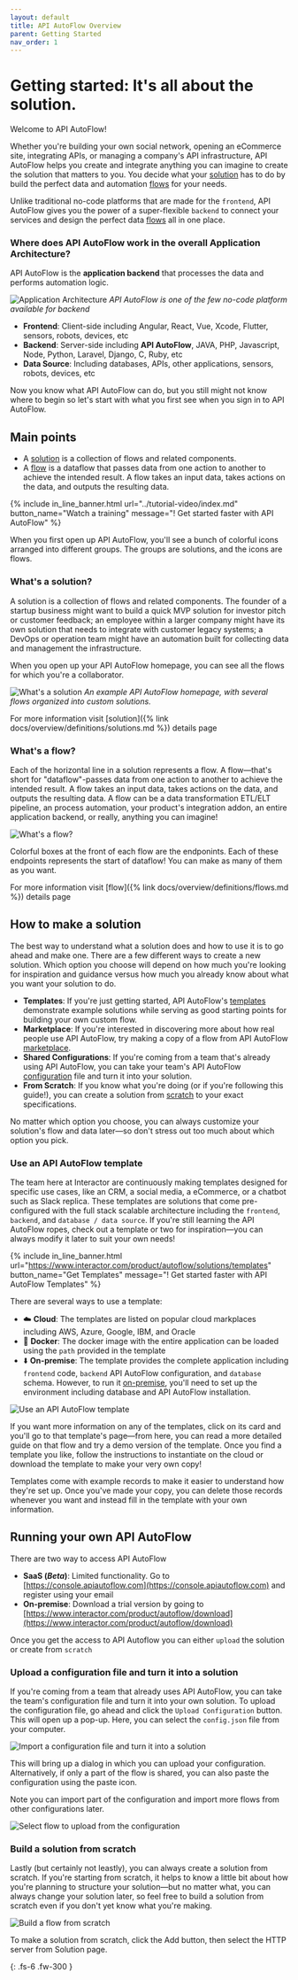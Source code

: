 ```yaml
---
layout: default
title: API AutoFlow Overview
parent: Getting Started
nav_order: 1
---
```

# Getting started: It's all about the solution.

Welcome to API AutoFlow!

Whether you're building your own social network, opening an eCommerce site, integrating APIs, or managing a company's API infrastructure, API AutoFlow helps you create and integrate anything you can imagine to create the solution that matters to you. You decide what your [solution](#whats-a-solution) has to do by build the perfect data and automation [flows](#whats-a-flow) for your needs.

Unlike traditional no-code platforms that are made for the `frontend`, API AutoFlow gives you the power of a super-flexible `backend` to connect your services and design the perfect data [flows](#whats-a-flow) all in one place.

### Where does API AutoFlow work in the overall Application Architecture?
API AutoFlow is the **application backend** that processes the data and performs automation logic.

![Application Architecture](/assets/images/getting-started-index-application-architecture.jpg)
_API AutoFlow is one of the few no-code platform available for backend_

* **Frontend**: Client-side including Angular, React, Vue, Xcode, Flutter, sensors, robots, devices, etc
* **Backend**: Server-side including **API AutoFlow**, JAVA, PHP, Javascript, Node, Python, Laravel, Django, C, Ruby, etc
* **Data Source**: Including databases, APIs, other applications, sensors, robots, devices, etc

Now you know what API AutoFlow can do, but you still might not know where to begin so let's start with what you first see when you sign in to API AutoFlow.

## Main points
* A [solution](#whats-a-solution) is a collection of flows and related components.
* A [flow](#whats-a-flow) is a dataflow that passes data from one action to another to achieve the intended result. A flow takes an input data, takes actions on the data, and outputs the resulting data.

{% include in_line_banner.html url="../tutorial-video/index.md" button_name="Watch a training" message="! Get started faster with API AutoFlow" %}

When you first open up API AutoFlow, you'll see a bunch of colorful icons arranged into different groups. The groups are solutions, and the icons are flows.

### What's a solution?
A solution is a collection of flows and related components. The founder of a startup business might want to build a quick MVP solution for investor pitch or customer feedback; an employee within a larger company might have its own solution that needs to integrate with customer legacy systems; a DevOps or operation team might have an automation built for collecting data and management the infrastructure.

When you open up your API AutoFlow homepage, you can see all the flows for which you're a collaborator.

![What's a solution](/assets/images/getting-started-index-solution.png)
_An example API AutoFlow homepage, with several flows organized into custom solutions._


For more information visit [solution]({% link docs/overview/definitions/solutions.md %}) details page


### What's a flow?
Each of the horizontal line in a solution represents a flow. A flow—that's short for "dataflow"-passes data from one action to another to achieve the intended result. A flow takes an input data, takes actions on the data, and outputs the resulting data. A flow can be a data transformation ETL/ELT pipeline, an process automation, your product's integration addon, an entire application backend, or really, anything you can imagine!

![What's a flow?](/assets/images/getting-started-index-flow.png)

Colorful boxes at the front of each flow are the endponints. Each of these endpoints represents the start of dataflow! You can make as many of them as you want.

For more information visit [flow]({% link docs/overview/definitions/flows.md %}) details page

## How to make a solution
The best way to understand what a solution does and how to use it is to go ahead and make one. There are a few different ways to create a new solution. Which option you choose will depend on how much you're looking for inspiration and guidance versus how much you already know about what you want your solution to do.

* **Templates**: If you're just getting started, API AutoFlow's [templates](#use-an-api-autoflow-template) demonstrate example solutions while serving as good starting points for building your own custom flow.
* **Marketplace**: If you're interested in discovering more about how real people use API AutoFlow, try making a copy of a flow from API AutoFlow [marketplace](#explore-api-autoflow-marketplace).
* **Shared Configurations**: If you're coming from a team that's already using API AutoFlow, you can take your team's API AutoFlow [configuration](#import-a-configuration-file-and-turn-it-into-a-solution) file and turn it into your solution.
* **From Scratch**: If you know what you're doing (or if you're following this guide!), you can create a solution from [scratch](#build-a-flow-from-scratch) to your exact specifications.

No matter which option you choose, you can always customize your solution's flow and data later—so don't stress out too much about which option you pick.

### Use an API AutoFlow template

<!-- <div>
  <a href="" style="width: 200px; height: 150px; border: 1px solid grey; margin: 2px; padding: 2px 5px; display: inline-block; text-align">
    <div style="height: 100%; width: 30px; display: inline-block; vertical-align: top">
      <img src="/assets/images/getting-started-index-solution.png" style="width:25px"/>
    </div>
    <div style="height: 100%; display: inline-block; color: grey">
      <div style="font-size:1.3em; font-weight: 500">To Do App</div>
      <div>asdf</div>
      <div><span>no-code</span></div>
    </div>
  </a>
  <a href="" style="width: 200px; height: 150px; border: 1px solid grey; margin: 2px; padding: 2px 5px; display: inline-block; text-align">
    <div style="height: 100%; width: 30px; display: inline-block; vertical-align: top">
      <img src="/assets/images/getting-started-index-solution.png" style="width:25px"/>
    </div>
    <div style="height: 100%; display: inline-block; color: grey">
      <div style="font-size:1.3em; font-weight: 500">To Do App</div>
      <div>asdf</div>
      <div><span>no-code</span></div>
    </div>
  </a>
</div> -->

The team here at Interactor are continuously making templates designed for specific use cases, like an CRM, a social media, a eCommerce, or a chatbot such as Slack replica. These templates are solutions that come pre-configured with the full stack scalable architecture including the `frontend`, `backend`, and `database / data source`. If you're still learning the API AutoFlow ropes, check out a template or two for inspiration—you can always modify it later to suit your own needs!

{% include in_line_banner.html url="https://www.interactor.com/product/autoflow/solutions/templates" button_name="Get Templates" message="! Get started faster with API AutoFlow Templates" %}

There are several ways to use a template:

* :cloud: **Cloud**: The templates are listed on popular cloud markplaces including AWS, Azure, Google, IBM, and Oracle
* :whale: **Docker**: The docker image with the entire application can be loaded using the `path` provided in the template
* :arrow_down: **On-premise**: The template provides the complete application including `frontend` code, `backend` API AutoFlow configuration, and `database` schema.  However, to run it [on-premise](#running-your-own-api-autoflow), you'll need to set up the environment including database and API AutoFlow installation.

![Use an API AutoFlow template](/assets/images/getting-started-index-template.png)

If you want more information on any of the templates, click on its card and you'll go to that template's page—from here, you can read a more detailed guide on that flow and try a demo version of the template. Once you find a template you like, follow the instructions to instantiate on the cloud or download the template to make your very own copy!

Templates come with example records to make it easier to understand how they're set up. Once you've made your copy, you can delete those records whenever you want and instead fill in the template with your own information.

<!-- ### Explore API AutoFlow Marketplace
API AutoFlow enthusiasts from all over have made their own solutions, flows, and decided to share those flows with the rest of the world by publishing them on API AutoFlow Marketplace! Try browsing through API AutoFlow Marketplace for ideas and if you're feeling inspired, you make a copy of any solution on API AutoFlow Marketplace and customize it for your own needs.

To get to API AutoFlow Marketplace, click on the Marketplace at the top of the Interactor.com website or search for Github repository with the topic **apiautoflow** [https://github.com/topics/apiautoflow](https://github.com/topics/apiautoflow).

![Explore API AutoFlow Marketplace](/assets/images/getting-started-index-marketplace.png)

From the Marketplace page, you can type in search terms or left pane sort to look for relevant flows or click through the different categories on the side.

To find out more about a flow, go ahead and click on one of the flow cards. This will bring you to that flow's guide page, where the creator can explain the story behind the flow and how to use it.

If someone's made a flow that you want to make a copy of, click the clone flow button to make your very own copy! (And maybe give the creator a ❤️ on their flow, if you're feeling so inclined.)

Marketplace flows might or might not come prefilled with information. Once you've made your copy, you can delete any preexisting content whenever you want and instead fill in the template with your own information. And perhaps one day—maybe after finishing this guide—you'll be the one publishing your flows on API AutoFlow Marketplace for other users to copy on the Github. -->

## Running your own API AutoFlow
There are two way to access API AutoFlow

* **SaaS (*Beta*)**: Limited functionality.  Go to [https://console.apiautoflow.com](https://console.apiautoflow.com) and register using your email
* **On-premise**: Download a trial version by going to [https://www.interactor.com/product/autoflow/download](https://www.interactor.com/product/autoflow/download)

Once you get the access to API Autoflow you can either `upload` the solution or create from `scratch`

### Upload a configuration file and turn it into a solution
If you're coming from a team that already uses API AutoFlow, you can take the team's configuration file and turn it into your own solution. To upload the configuration file, go ahead and click the `Upload Configuration` button. This will open up a pop-up. Here, you can select the `config.json` file from your computer.

![Import a configuration file and turn it into a solution](/assets/images/getting-started-index-config.png)

This will bring up a dialog in which you can upload your configuration. Alternatively, if only a part of the flow is shared, you can also paste the configuration using the paste icon.

Note you can import part of the configuration and import more flows from other configurations later.

![Select flow to upload from the configuration ](/assets/images/getting-started-index-config-upload-select.png)

### Build a solution from scratch
Lastly (but certainly not leastly), you can always create a solution from scratch. If you're starting from scratch, it helps to know a little bit about how you're planning to structure your solution—but no matter what, you can always change your solution later, so feel free to build a solution from scratch even if you don't yet know what you're making.

![Build a flow from scratch](/assets/images/getting-started-index-scratch.png)

To make a solution from scratch, click the Add button, then select the HTTP server from Solution page.

{: .fs-6 .fw-300 }